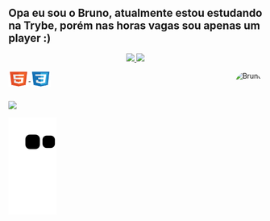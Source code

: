 ## Opa eu sou o Bruno, atualmente estou estudando na Trybe, porém nas horas vagas sou apenas um player :)

<div align="center">
  <a href="https://github.com/brunokye">
  <img height="165em" src="https://github-readme-stats.vercel.app/api?username=brunokye&show_icons=true&theme=radical&hide_border=true&include_all_commits=true&count_private=true&bg_color=0D1117">
  <img height="165em" src="https://github-readme-stats.vercel.app/api/top-langs/?username=brunokye&langs_count=7&theme=radical&hide_border=true&count_private=true&layout=compact&bg_color=0D1117"> 
</div>

<div style="display: inline_block"><br>
  <img align="center" alt="Bruno-HTML" height="30" width="40" src="https://raw.githubusercontent.com/devicons/devicon/master/icons/html5/html5-original.svg">
  <img align="center" alt="Bruno-CSS" height="30" width="40" src="https://raw.githubusercontent.com/devicons/devicon/master/icons/css3/css3-original.svg">
  <img align="right" alt="Bruno" height="150" style="border-radius:50px;" src="https://i.imgur.com/AWJmxvy.png">
</div>
  
  ##
 
<div> 
  <a href="https://www.linkedin.com/in/brunokye/" target="_blank"><img src="https://img.shields.io/badge/-LinkedIn-%230077B5?style=for-the-badge&logo=linkedin&logoColor=white" target="_blank"></a> 
 
  ![Snake animation](https://github.com/brunokye/brunokye/blob/output/github-contribution-grid-snake.svg)
</div>
